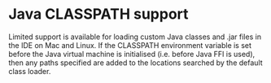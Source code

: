 # Java CLASSPATH support

Limited support is available for loading custom Java classes 
and .jar files in the IDE on Mac and Linux. If the CLASSPATH 
environment variable is set before the Java virtual machine 
is initialised (i.e. before Java FFI is used), then any paths
specified are added to the locations searched by the default
class loader.

